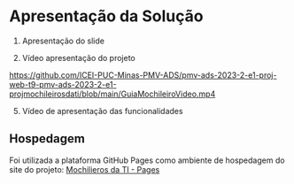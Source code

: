 # Apresentação da Solução

1. Apresentação do slide


2. Vídeo apresentação do projeto
 
https://github.com/ICEI-PUC-Minas-PMV-ADS/pmv-ads-2023-2-e1-proj-web-t9-pmv-ads-2023-2-e1-projmochileirosdati/blob/main/GuiaMochileiroVideo.mp4
<br>


5. Vídeo de apresentação das funcionalidades

## Hospedagem

Foi utilizada a plataforma GitHub Pages como ambiente de hospedagem do site do projeto:
[Mochilieros da TI - Pages](https://icei-puc-minas-pmv-ads.github.io/pmv-ads-2023-2-e1-proj-web-t9-pmv-ads-2023-2-e1-projmochileirosdati/codigo-fonte/HomePage.html)

